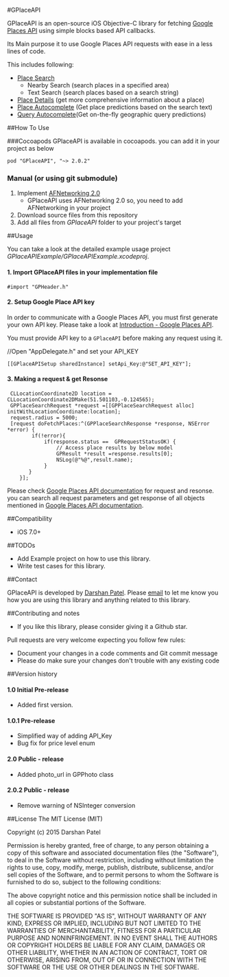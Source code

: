 #GPlaceAPI

GPlaceAPI is an open-source iOS Objective-C library for fetching [Google Places API][1] using simple blocks based API callbacks.

Its Main purpose it to use Google Places API requests with ease in a less lines of code. 

This includes following:

 - [Place Search][2]
     - Nearby Search (search places in a specified area)
     - Text Search (search places based on a search string)
 - [Place Details][3] (get more comprehensive information about a place)
 - [Place Autocomplete][7]  (Get place predictions based on the search text)
 - [Query Autocomplete][8](Get on-the-fly geographic query predictions)

##How To Use

###Cocoapods
GPlaceAPI is available in cocoapods. you can add it in your project as below

`pod "GPlaceAPI", "~> 2.0.2"`

### Manual (or using git submodule)
 1. Implement [AFNetworking 2.0][4]
    - GPlaceAPI uses AFNetworking 2.0 so, you need to add AFNetworking in your project 
 2. Download source files from this repository
 3. Add all files from *GPlaceAPI* folder to your project's target

##Usage

You can take a look at the detailed example usage project *GPlaceAPIExample/GPlaceAPIExample.xcodeproj*.

#### 1. Import GPlaceAPI files in your implementation file

`#import "GPHeader.h"`

#### 2. Setup Google Place API key

In order to communicate with a Google Places API, you must first generate your own API key. Please take a look at [Introduction - Google Places API][5].

You must provide API key to a `GPlaceAPI` before making any request using it.

//Open "AppDelegate.h" and set your API_KEY

`[[GPlaceAPISetup sharedInstance] setApi_Key:@"SET_API_KEY"];`

#### 3. Making a request & get Resonse
```
 CLLocationCoordinate2D location = CLLocationCoordinate2DMake(51.501103,-0.124565);
 GPPlaceSearchRequest *request =[[GPPlaceSearchRequest alloc] initWithLocationCoordinate:location];
 request.radius = 5000;
 [request doFetchPlaces:^(GPPlaceSearchResponse *response, NSError *error) {
       	if(!error){
			if(response.status ==  GPRequestStatusOK) {
                // Access place results by below model
                GPResult *result =response.results[0];
                NSLog(@"%@",result.name);
            }
       } 
    }];
```
Please check [Google Places API documentation][1] for request and resonse. you can search all request parameters and get response of all objects mentioned in [Google Places API documentation][1].


##Compatibility

 - iOS 7.0+

##TODOs

- Add Example project on how to use this library.
- Write test cases for this library.

##Contact

GPlaceAPI is developed by [Darshan Patel](http://iosexception.com). Please [email](mailto:developer.ios89@gmail.com) to let me know you how you are using this library and anything related to this library.

##Contributing and notes

 - If you like this library, please consider giving it a Github star.

Pull requests are very welcome expecting you follow few rules:

 - Document your changes in a code comments and Git commit message
 - Please do make sure your changes don't trouble with any existing code

##Version history

#### 1.0 Initial Pre-release
- Added first version.

#### 1.0.1 Pre-release
- Simplified way of adding API_Key
- Bug fix for price level enum

#### 2.0 Public - release
- Added photo_url in GPPhoto class
 
#### 2.0.2 Public - release
- Remove warning of NSInteger conversion

##License
The MIT License (MIT)

Copyright (c) 2015 Darshan Patel

Permission is hereby granted, free of charge, to any person obtaining a copy
of this software and associated documentation files (the "Software"), to deal
in the Software without restriction, including without limitation the rights
to use, copy, modify, merge, publish, distribute, sublicense, and/or sell
copies of the Software, and to permit persons to whom the Software is
furnished to do so, subject to the following conditions:

The above copyright notice and this permission notice shall be included in
all copies or substantial portions of the Software.

THE SOFTWARE IS PROVIDED "AS IS", WITHOUT WARRANTY OF ANY KIND, EXPRESS OR
IMPLIED, INCLUDING BUT NOT LIMITED TO THE WARRANTIES OF MERCHANTABILITY,
FITNESS FOR A PARTICULAR PURPOSE AND NONINFRINGEMENT. IN NO EVENT SHALL THE
AUTHORS OR COPYRIGHT HOLDERS BE LIABLE FOR ANY CLAIM, DAMAGES OR OTHER
LIABILITY, WHETHER IN AN ACTION OF CONTRACT, TORT OR OTHERWISE, ARISING FROM,
OUT OF OR IN CONNECTION WITH THE SOFTWARE OR THE USE OR OTHER DEALINGS IN
THE SOFTWARE.


  [1]: https://developers.google.com/places/documentation/
  [2]: https://developers.google.com/places/documentation/search
  [3]: https://developers.google.com/places/documentation/details
  [4]:https://github.com/AFNetworking/AFNetworking
  [5]: https://developers.google.com/places/documentation/#Authentication
  [7]:https://developers.google.com/places/webservice/autocomplete
  [8]:https://developers.google.com/places/webservice/query
  
